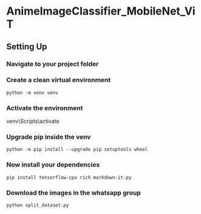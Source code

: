 # AnimeImageClassifier_MobileNet_ViT

## Setting Up

### Navigate to your project folder

### Create a clean virtual environment

```
python -m venv venv
```

### Activate the environment

venv\Scripts\activate

### Upgrade pip inside the venv

```
python -m pip install --upgrade pip setuptools wheel
```

### Now install your dependencies

```
pip install tensorflow-cpu rich markdown-it-py
```

### Download the images in the whatsapp group

```
python split_dataset.py
```
